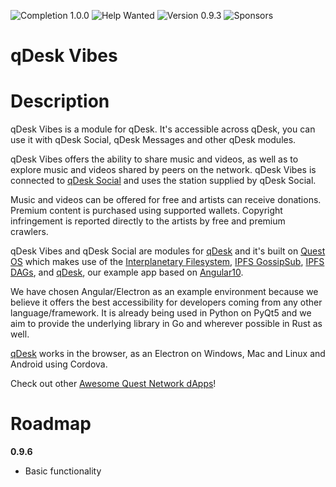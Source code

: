 ![Completion 1.0.0](https://img.shields.io/badge/completion%20v1.0.0-1%25-red) ![Help Wanted](https://img.shields.io/badge/%20-help--wanted-%23159818)  ![Version 0.9.3](https://img.shields.io/badge/version-v0.9.6-blue) ![Sponsors](https://img.shields.io/badge/sponsors-0-red)

# qDesk Vibes

# Description

qDesk Vibes is a module for qDesk. It's accessible across qDesk, you can use it with qDesk Social, qDesk Messages and other qDesk modules.

qDesk Vibes offers the ability to share music and videos, as well as to explore music and videos shared by peers on the network. qDesk Vibes is connected to [qDesk Social](qd-social-js) and uses the station supplied by qDesk Social. 

Music and videos can be offered for free and artists can receive donations. Premium content is purchased using supported wallets. Copyright infringement is reported directly to the artists by free and premium crawlers. 

qDesk Vibes and qDesk Social are modules for [qDesk](qDesk) and it's built on [Quest OS](quest-os-js) which makes use of the [Interplanetary Filesystem](https://ipfs.io), [IPFS GossipSub](https://blog.ipfs.io/2020-05-20-gossipsub-v1.1/), [IPFS DAGs](https://docs.ipfs.io/concepts/merkle-dag/), and [qDesk](qDesk), our example app based on [Angular10](https://angular.io/).

We have chosen Angular/Electron as an example environment because we believe it offers the best accessibility for developers coming from any other language/framework. It is already being used in Python on PyQt5 and we aim to provide the underlying library in Go and wherever possible in Rust as well.

[qDesk](qDesk) works in the browser, as an Electron on Windows, Mac and Linux and Android using Cordova.

Check out other [Awesome Quest Network dApps](https://github.com/QuestNetwork/awesome/blob/master/README.md)!

# Roadmap

**0.9.6**
- Basic functionality
